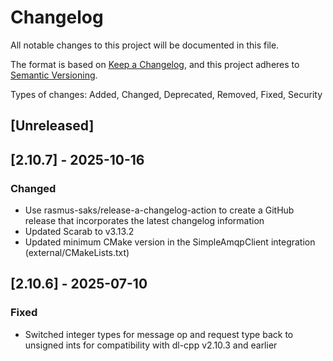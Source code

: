 # Changelog

All notable changes to this project will be documented in this file.

The format is based on [Keep a Changelog](https://keepachangelog.com/en/1.1.0/),
and this project adheres to [Semantic Versioning](https://semver.org/spec/v2.0.0.html).

Types of changes: Added, Changed, Deprecated, Removed, Fixed, Security

## [Unreleased]

## [2.10.7] - 2025-10-16

### Changed

- Use rasmus-saks/release-a-changelog-action to create a GitHub release that incorporates the latest changelog information
- Updated Scarab to v3.13.2
- Updated minimum CMake version in the SimpleAmqpClient integration (external/CMakeLists.txt)

## [2.10.6] - 2025-07-10

### Fixed

- Switched integer types for message op and request type back to unsigned ints for compatibility with dl-cpp v2.10.3 and earlier

